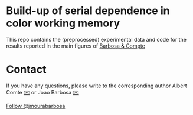 # Build-up of serial dependence in color working memory 


This repo contains the (preprocessed) experimental data and code for the results reported in the main figures of [Barbosa & Compte](https://www.biorxiv.org/content/10.1101/503185v3) 

# Contact
If you have any questions, please write to the corresponding author Albert Comte [:envelope:](mailto:ACOMPTE@clinic.cat) or Joao Barbosa [:envelope:](mailto:palerma@gmail.com) 

<a class="twitter-follow-button"
  href="https://twitter.com/jmourabarbosa">
Follow @jmourabarbosa</a>
